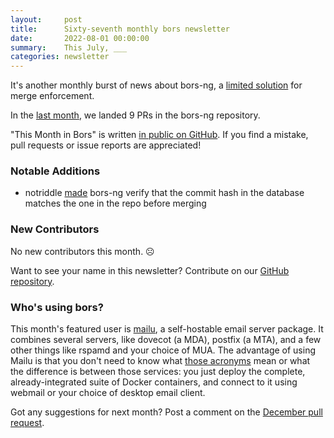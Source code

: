 ```yaml
---
layout:     post
title:      Sixty-seventh monthly bors newsletter
date:       2022-08-01 00:00:00
summary:    This July, ___
categories: newsletter
---
```


It's another monthly burst of news about bors-ng, a [limited solution](https://github.com/openenclave/openenclave/issues/2798) for merge enforcement.

In the [last month](https://github.com/bors-ng/bors-ng/pulls?q=is%3Apr+is%3Amerged+closed%3A2022-07-01..2022-07-31),
we landed 9 PRs in the bors-ng repository.

"This Month in Bors" is written [in public on GitHub][GitHub for TMiB].
If you find a mistake, pull requests or issue reports are appreciated!

[GitHub for TMiB]: https://github.com/bors-ng/bors-ng.github.io


### Notable Additions

* notriddle [made](https://github.com/bors-ng/bors-ng/pull/1520) bors-ng verify that the commit hash in the database matches the one in the repo before merging


### New Contributors

No new contributors this month. ☹️

Want to see your name in this newsletter? Contribute on our [GitHub repository](https://github.com/bors-ng/bors-ng).


### Who's using bors?

This month's featured user is [mailu](https://github.com/Mailu/Mailu), a self-hostable email server package. It combines several servers, like dovecot (a MDA), postfix (a MTA), and a few other things like rspamd and your choice of MUA. The advantage of using Mailu is that you don't need to know what [those acronyms](https://en.wikipedia.org/wiki/Email_agent_(infrastructure)) mean or what the difference is between those services: you just deploy the complete, already-integrated suite of Docker containers, and connect to it using webmail or your choice of desktop email client.

Got any suggestions for next month?
Post a comment on the [December pull request](https://github.com/bors-ng/bors-ng.github.io/pull/___).
